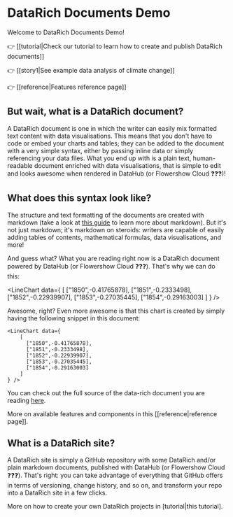 # DataRich Documents Demo

Welcome to DataRich Documents Demo!

👉 [[tutorial|Check our tutorial to learn how to create and publish DataRich documents]]

👉 [[story1|See example data analysis of climate change]]

👉 [[reference|Features reference page]]
## But wait, what is a DataRich document?

A DataRich document is one in which the writer can easily mix formatted text content with data visualisations. This means that you don't have to code or embed your charts and tables; they can be added to the document with a very simple syntax, either by passing inline data or simply referencing your data files. What you end up with is a plain text, human-readable document enriched with data visualisations, that is simple to edit and looks awesome when rendered in DataHub (or Flowershow Cloud ❓❓❓)!

## What does this syntax look like?

The structure and text formatting of the documents are created with markdown (take a look at [this guide](https://www.datopian.com/playbook/markdown) to learn more about markdown). But it's not just markdown; it's markdown on steroids: writers are capable of easily adding tables of contents, mathematical formulas, data visualisations, and more!

And guess what? What you are reading right now is a DataRich document powered by DataHub (or Flowershow Cloud ❓❓❓). That's why we can do this:

<LineChart data={
    [
      ["1850",-0.41765878],
      ["1851",-0.2333498],
      ["1852",-0.22939907],
      ["1853",-0.27035445],
      ["1854",-0.29163003]
    ]
} />

Awesome, right? Even more awesome is that this chart is created by simply having the following snippet in this document:

```
<LineChart data={
    [
      ["1850",-0.41765878],
      ["1851",-0.2333498],
      ["1852",-0.22939907],
      ["1853",-0.27035445],
      ["1854",-0.29163003]
    ]
} />
```

You can check out the full source of the data-rich document you are reading [here](https://github.com/datopian/datarich-demo).

More on available features and components in this [[reference|reference page]].

## What is a DataRich site?

A DataRich site is simply a GitHub repository with some DataRich and/or plain markdown documents, published with DataHub (or Flowershow Cloud ❓❓❓). That's right: you can take advantage of everything that GitHub offers in terms of versioning, change history, and so on, and transform your repo into a DataRich site in a few clicks.

More on how to create your own DataRich projects in [tutorial|this tutorial].
